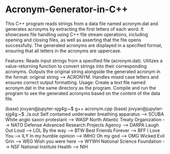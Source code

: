 # Acronym-Generator-in-C++
This C++ program reads strings from a data file named acronym.dat and generates acronyms by extracting the first letters of each word. It showcases file handling using C++ file stream operations, including opening and closing files, as well as asserting that the file opens successfully. The generated acronyms are displayed in a specified format, ensuring that all letters in the acronyms are uppercase. 

Features:
Reads input strings from a specified file (acronym.dat).
Utilizes a value-returning function to convert strings into their corresponding acronyms.
Outputs the original string alongside the generated acronym in the format: original string --> ACRONYM.
Handles mixed case letters and ensures correct output formatting.
Usage:
Create a text file named acronym.dat in the same directory as the program.
Compile and run the program to see the generated acronyms based on the content of the data file. 

(base) jovyan@jupyter-sjg4g:~$ g++ acronym.cpp
(base) jovyan@jupyter-sjg4g:~$ ./a.out
Self contained underwater breathing apparatus --> SCUBA
White anglo saxon protestant --> WASP
North Atlantic Treaty Organization --> NATO
Defense Advanced Research Projects Agency --> DARPA
Laugh Out Loud --> LOL
By the way --> BTW
Best Friends Forever --> BFF
I Love You --> ILY
In my humble opinion --> IMHO
Oh my god --> OMG
Wicked Evil Grin --> WEG
Wish you were here --> WYWH
National Science Foundation --> NSF
National Institute Health --> NIH
